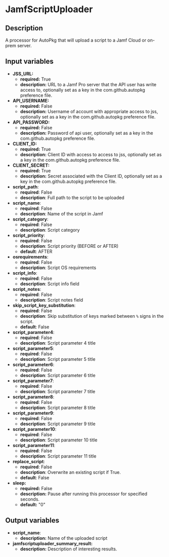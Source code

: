 # JamfScriptUploader

## Description

A processor for AutoPkg that will upload a script to a Jamf Cloud or on-prem server.

## Input variables

- **JSS_URL:**
  - **required:** True
  - **description:** URL to a Jamf Pro server that the API user has write access to, optionally set as a key in the com.github.autopkg preference file.
- **API_USERNAME:**
  - **required:** False
  - **description:** Username of account with appropriate access to jss, optionally set as a key in the com.github.autopkg preference file.
- **API_PASSWORD:**
  - **required:** False
  - **description:** Password of api user, optionally set as a key in the com.github.autopkg preference file.
- **CLIENT_ID:**
  - **required:** True
  - **description:** Client ID with access to access to jss, optionally set as a key in the com.github.autopkg preference file.
- **CLIENT_SECRET:**
  - **required:** True
  - **description:** Secret associated with the Client ID, optionally set as a key in the com.github.autopkg preference file.
- **script_path**:
  - **required**: False
  - **description**: Full path to the script to be uploaded
- **script_name**:
  - **required**: False
  - **description**: Name of the script in Jamf
- **script_category**:
  - **required**: False
  - **description**: Script category
- **script_priority**:
  - **required**: False
  - **description**: Script priority (BEFORE or AFTER)
  - **default**: AFTER
- **osrequirements**:
  - **required**: False
  - **description**: Script OS requirements
- **script_info**:
  - **required**: False
  - **description**: Script info field
- **script_notes**:
  - **required**: False
  - **description**: Script notes field
- **skip_script_key_substitution**:
  - **required**: False
  - **description**: Skip substitution of keys marked between `%` signs in the script.
  - **default**: False
- **script_parameter4**:
  - **required**: False
  - **description**: Script parameter 4 title
- **script_parameter5**:
  - **required**: False
  - **description**: Script parameter 5 title
- **script_parameter6**:
  - **required**: False
  - **description**: Script parameter 6 title
- **script_parameter7**:
  - **required**: False
  - **description**: Script parameter 7 title
- **script_parameter8**:
  - **required**: False
  - **description**: Script parameter 8 title
- **script_parameter9**:
  - **required**: False
  - **description**: Script parameter 9 title
- **script_parameter10**:
  - **required**: False
  - **description**: Script parameter 10 title
- **script_parameter11**:
  - **required**: False
  - **description**: Script parameter 11 title
- **replace_script**:
  - **required**: False
  - **description**: Overwrite an existing script if True.
  - **default**: False
- **sleep:**
  - **required:** False
  - **description:** Pause after running this processor for specified seconds.
  - **default:** "0"

## Output variables

- **script_name**:
  - **description:** Name of the uploaded script
- **jamfscriptuploader_summary_result:**
  - **description:** Description of interesting results.

